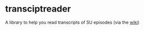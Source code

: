 # transciptreader #
A library to help you read transcripts of SU episodes (via the [wiki])

[wiki]: http://steven-universe.wikia.com
